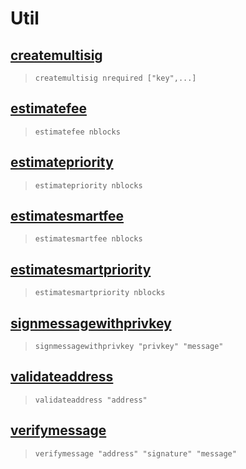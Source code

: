 # Util
## [createmultisig](createmultisig.md)
> `createmultisig nrequired ["key",...]`

## [estimatefee](estimatefee.md)
> `estimatefee nblocks`

## [estimatepriority](estimatepriority.md)
> `estimatepriority nblocks`

## [estimatesmartfee](estimatesmartfee.md)
> `estimatesmartfee nblocks`

## [estimatesmartpriority](estimatesmartpriority.md)
> `estimatesmartpriority nblocks`

## [signmessagewithprivkey](signmessagewithprivkey.md)
> `signmessagewithprivkey "privkey" "message"`

## [validateaddress](validateaddress.md)
> `validateaddress "address"`

## [verifymessage](verifymessage.md)
> `verifymessage "address" "signature" "message"`

